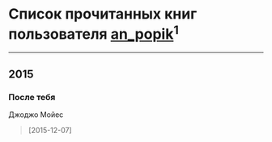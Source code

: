 # Список прочитанных книг пользователя [an_popik](http://vk.com/id138974218)<sup>1</sup>
---

## 2015

### После тебя
Джоджо Мойес
> [2015-12-07] 



